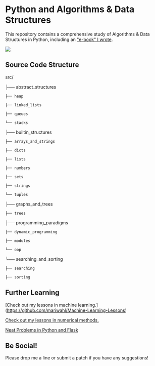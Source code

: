 Python and Algorithms & Data Structures
=======================================

This repository contains a comprehensive study of Algorithms & Data Structures in Python, including an ["e-book" I wrote](http://mariwahl.us/docs/algorithms_in_python.pdf).

![](http://i.imgur.com/fYPlwpQ.png)


Source Code Structure
---------------------


src/

├── abstract_structures

    ├── heap

    ├── linked_lists

    ├── queues

    └── stacks

├── builtin_structures

    ├── arrays_and_strings

    ├── dicts

    ├── lists

    ├── numbers

    ├── sets

    ├── strings

    └── tuples

├── graphs_and_trees

    ├── trees

├── programming_paradigms

    ├── dynamic_programming

    ├── modules

    └── oop

└── searching_and_sorting

    ├── searching

    ├── sorting




Further Learning
-----------------
[Check out my lessons in machine learning.] (https://github.com/mariwahl/Machine-Learning-Lessons)



[Check out my lessons in numerical methods.](https://github.com/mariwahl/Numerical-Methods-for-Physics)


[Neat Problems in Python and Flask](https://github.com/mariwahl/Neat-Problems-in-Python-and-Flask)



Be Social!
----------
Please drop me a line or submit a patch if you have any suggestions!